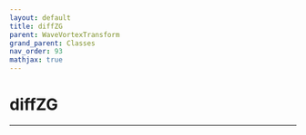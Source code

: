 ```yaml
---
layout: default
title: diffZG
parent: WaveVortexTransform
grand_parent: Classes
nav_order: 93
mathjax: true
---
```


#  diffZG




---

